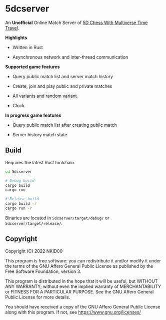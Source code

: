 # 5dcserver

An **Unofficial** Online Match Server of [5D Chess With Multiverse Time Travel](https://store.steampowered.com/app/1349230/5D_Chess_With_Multiverse_Time_Travel/).

**Highlights**

- Written in Rust

- Asynchronous network and inter-thread communication

**Supported game features**

- Query public match list and server match history

- Create, join and play public and private matches

- All variants and random variant

- Clock

**In progress game features**

- Query public match list after creating public match

- Server history match state

## Build

Requires the latest Rust toolchain.

```sh
cd 5dcserver

# Debug build
cargo build
cargo run

# Release build
cargo build -r
cargo run -r
```

Binaries are located in `5dcserver/target/debug/` or `5dcserver/target/release/`.

## Copyright

Copyright (C) 2022 NKID00

This program is free software: you can redistribute it and/or modify it under the terms of the GNU Affero General Public License as published by the Free Software Foundation, version 3.

This program is distributed in the hope that it will be useful, but WITHOUT ANY WARRANTY; without even the implied warranty of MERCHANTABILITY or FITNESS FOR A PARTICULAR PURPOSE. See the GNU Affero General Public License for more details.

You should have received a copy of the GNU Affero General Public License along with this program. If not, see <https://www.gnu.org/licenses/>
